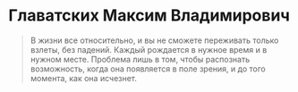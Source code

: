 # Главатских Максим Владимирович #
>В жизни все относительно, и вы не сможете переживать только взлеты, без падений. 
Каждый рождается в нужное время и в нужном месте. 
Проблема лишь в том, чтобы распознать возможность, когда она появляется в поле зрения, и до того момента, как она исчезнет.